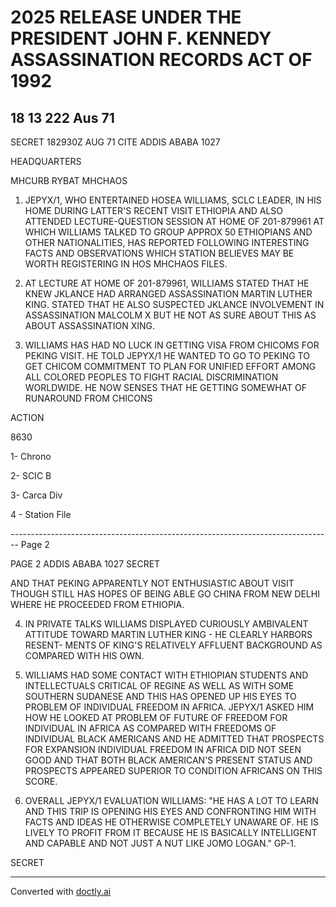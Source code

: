 # 2025 RELEASE UNDER THE PRESIDENT JOHN F. KENNEDY ASSASSINATION RECORDS ACT OF 1992

## 18 13 222 Aus 71

SECRET 182930Z AUG 71 CITE ADDIS ABABA 1027

HEADQUARTERS

MHCURB RYBAT MHCHAOS

1.  JEPYX/1, WHO ENTERTAINED HOSEA WILLIAMS, SCLC LEADER, IN HIS HOME DURING LATTER'S RECENT VISIT ETHIOPIA AND ALSO ATTENDED LECTURE-QUESTION SESSION AT HOME OF 201-879961 AT WHICH WILLIAMS TALKED TO GROUP APPROX 50 ETHIOPIANS AND OTHER NATIONALITIES, HAS REPORTED FOLLOWING INTERESTING FACTS AND OBSERVATIONS WHICH STATION BELIEVES MAY BE WORTH REGISTERING IN HOS MHCHAOS FILES.

2. AT LECTURE AT HOME OF 201-879961, WILLIAMS STATED THAT HE KNEW JKLANCE HAD ARRANGED ASSASSINATION MARTIN LUTHER KING. STATED THAT HE ALSO SUSPECTED JKLANCE INVOLVEMENT IN ASSASSINATION MALCOLM X BUT HE NOT AS SURE ABOUT THIS AS ABOUT ASSASSINATION XING.

3. WILLIAMS HAS HAD NO LUCK IN GETTING VISA FROM CHICOMS FOR PEKING VISIT. HE TOLD JEPYX/1 HE WANTED TO GO TO PEKING TO GET CHICOM COMMITMENT TO PLAN FOR UNIFIED EFFORT AMONG ALL COLORED PEOPLES TO FIGHT RACIAL DISCRIMINATION WORLDWIDE. HE NOW SENSES THAT HE GETTING SOMEWHAT OF RUNAROUND FROM CHICONS

ACTION

8630

1- Chrono

2- SCIC B

3- Carca Div

4 - Station File


-------------------------------------------------------------------------------- Page 2

PAGE 2 ADDIS ABABA 1027 SECRET

AND THAT PEKING APPARENTLY NOT ENTHUSIASTIC ABOUT VISIT THOUGH
STILL HAS HOPES OF BEING ABLE GO CHINA FROM NEW DELHI WHERE HE
PROCEEDED FROM ETHIOPIA.

4. IN PRIVATE TALKS WILLIAMS DISPLAYED CURIOUSLY AMBIVALENT
   ATTITUDE TOWARD MARTIN LUTHER KING - HE CLEARLY HARBORS RESENT-
   MENTS OF KING'S RELATIVELY AFFLUENT BACKGROUND AS COMPARED WITH
   HIS OWN.

5. WILLIAMS HAD SOME CONTACT WITH ETHIOPIAN STUDENTS AND
   INTELLECTUALS CRITICAL OF REGINE AS WELL AS WITH SOME SOUTHERN
   SUDANESE AND THIS HAS OPENED UP HIS EYES TO PROBLEM OF INDIVIDUAL
   FREEDOM IN AFRICA. JEPYX/1 ASKED HIM HOW HE LOOKED AT PROBLEM
   OF FUTURE OF FREEDOM FOR INDIVIDUAL IN AFRICA AS COMPARED WITH
   FREEDOMS OF INDIVIDUAL BLACK AMERICANS AND HE ADMITTED THAT
   PROSPECTS FOR EXPANSION INDIVIDUAL FREEDOM IN AFRICA DID NOT
   SEEN GOOD AND THAT BOTH BLACK AMERICAN'S PRESENT STATUS AND
   PROSPECTS APPEARED SUPERIOR TO CONDITION AFRICANS ON THIS SCORE.

6. OVERALL JEPYX/1 EVALUATION WILLIAMS: "HE HAS A LOT TO
   LEARN AND THIS TRIP IS OPENING HIS EYES AND CONFRONTING HIM
   WITH FACTS AND IDEAS HE OTHERWISE COMPLETELY UNAWARE OF. HE IS
   LIVELY TO PROFIT FROM IT BECAUSE HE IS BASICALLY INTELLIGENT
   AND CAPABLE AND NOT JUST A NUT LIKE JOMO LOGAN." GP-1.

SECRET


---
Converted with [doctly.ai](https://doctly.ai)